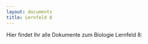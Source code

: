 ```yaml
---
layout: documents
title: Lernfeld 8
---
```

Hier findet Ihr alle Dokumente zum Biologie Lernfeld 8:

